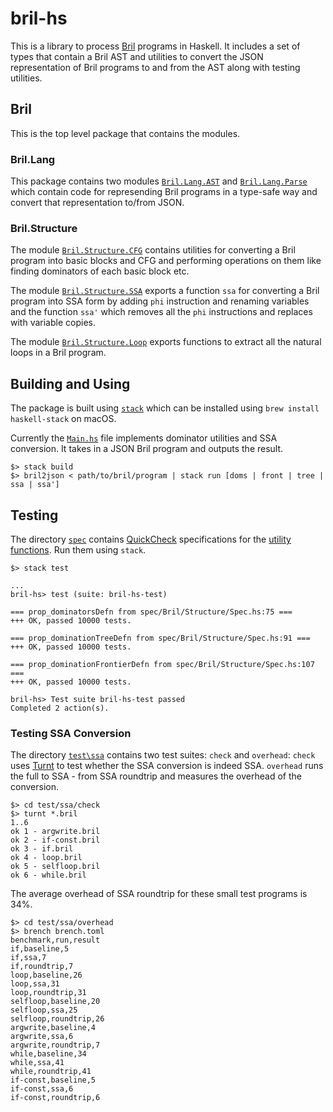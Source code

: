 # bril-hs

This is a library to process [Bril](https://capra.cs.cornell.edu/bril/) programs
in Haskell. It includes a set of types that contain a Bril AST and utilities
to convert the JSON representation of Bril programs to and from the AST along with
testing utilities.

## Bril

This is the top level package that contains the modules.

### Bril.Lang

This package contains two modules [`Bril.Lang.AST`](src/Bril/Lang/AST.hs) and
[`Bril.Lang.Parse`](src/Bril/Lang/Parse.hs) which contain code for
represending Bril programs in a type-safe way and convert that
representation to/from JSON.

### Bril.Structure

The module [`Bril.Structure.CFG`](src/Bril/Structure/CFG.hs)
contains utilities for converting a Bril program into basic blocks and CFG
and performing operations on them like finding dominators of each basic
block etc.

The module [`Bril.Structure.SSA`](src/Bril/Structure/SSA.hs)
exports a function `ssa` for converting a Bril program into SSA form
by adding `phi` instruction and renaming variables and the function `ssa'`
which removes all the `phi` instructions and replaces with variable copies.

The module [`Bril.Structure.Loop`](src/Bril/Structure/Loop.hs)
exports functions to extract all the natural loops in a Bril program.

## Building and Using

The package is built using [`stack`](https://docs.haskellstack.org/en/stable/README/)
which can be installed using `brew install haskell-stack` on macOS.

Currently the [`Main.hs`](app/Main.hs) file implements dominator utilities and SSA conversion.
It takes in a JSON Bril program and outputs the result.

```
$> stack build
$> bril2json < path/to/bril/program | stack run [doms | front | tree | ssa | ssa']
```

## Testing

The directory [`spec`](spec/) contains [QuickCheck](https://hackage.haskell.org/package/QuickCheck)
specifications for the [utility functions](spec/Bril/Structure/Spec.hs). Run them using `stack`.

```
$> stack test

...
bril-hs> test (suite: bril-hs-test)

=== prop_dominatorsDefn from spec/Bril/Structure/Spec.hs:75 ===
+++ OK, passed 10000 tests.

=== prop_dominationTreeDefn from spec/Bril/Structure/Spec.hs:91 ===
+++ OK, passed 10000 tests.

=== prop_dominationFrontierDefn from spec/Bril/Structure/Spec.hs:107 ===
+++ OK, passed 10000 tests.

bril-hs> Test suite bril-hs-test passed
Completed 2 action(s).
```

### Testing SSA Conversion

The directory [`test\ssa`](test/ssa) contains two test suites: `check` and `overhead`:
`check` uses [Turnt](https://github.com/cucapra/turnt) to test whether the SSA
conversion is indeed SSA. `overhead` runs the full to SSA - from SSA roundtrip
and measures the overhead of the conversion.

```
$> cd test/ssa/check
$> turnt *.bril
1..6
ok 1 - argwrite.bril
ok 2 - if-const.bril
ok 3 - if.bril
ok 4 - loop.bril
ok 5 - selfloop.bril
ok 6 - while.bril
```

The average overhead of SSA roundtrip for these small test programs is 34%.

```
$> cd test/ssa/overhead
$> brench brench.toml
benchmark,run,result
if,baseline,5
if,ssa,7
if,roundtrip,7
loop,baseline,26
loop,ssa,31
loop,roundtrip,31
selfloop,baseline,20
selfloop,ssa,25
selfloop,roundtrip,26
argwrite,baseline,4
argwrite,ssa,6
argwrite,roundtrip,7
while,baseline,34
while,ssa,41
while,roundtrip,41
if-const,baseline,5
if-const,ssa,6
if-const,roundtrip,6
```
